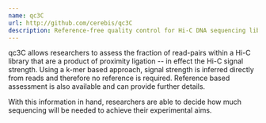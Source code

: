 ```yaml
---
name: qc3C
url: http://github.com/cerebis/qc3C
description: Reference-free quality control for Hi-C DNA sequencing libraries
---
```


qc3C allows researchers to assess the fraction of read-pairs within a Hi-C library that are a product of proximity ligation -- in effect the Hi-C signal strength.
Using a k-mer based approach, signal strength is inferred directly from reads and therefore no reference is required.
Reference based assessment is also available and can provide further details.

With this information in hand, researchers are able to decide how much sequencing will be needed to achieve their experimental aims.
